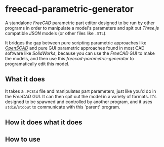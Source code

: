 freecad-parametric-generator
============================

A standalone *FreeCAD* parametric part editor designed to be run by other programs in order to manipulate a model's parameters and spit out *Three.js* compatible *JSON* models (or other files like `.STL`).

It bridges the gap between pure scripting parametric approaches like [*OpenSCAD*](openscad.org) and pure GUI parametric approaches found in most CAD software like *SolidWorks*, because you can use the *FreeCAD* GUI to make the models, and then use this *freecad-parametric-generator* to programatically edit this model.

## What it does ##
It takes a `.FCStd` file and manipulates part parameters, just like you'd do in the *FreeCAD* GUI. It can then spit out the model in a variety of formats. It's designed to be spawned and controlled by another program, and it uses `stdin`/`stdout` to communicate with this 'parent' program.

## How it does what it does ##

## How to use ##
